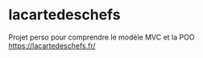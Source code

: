# lacartedeschefs

Projet perso pour comprendre le modèle MVC et la POO
https://lacartedeschefs.fr/
